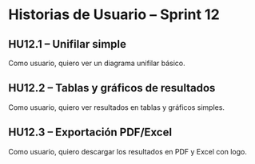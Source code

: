 # Historias de Usuario – Sprint 12

## HU12.1 – Unifilar simple
Como usuario, quiero ver un diagrama unifilar básico.

## HU12.2 – Tablas y gráficos de resultados
Como usuario, quiero ver resultados en tablas y gráficos simples.

## HU12.3 – Exportación PDF/Excel
Como usuario, quiero descargar los resultados en PDF y Excel con logo.
